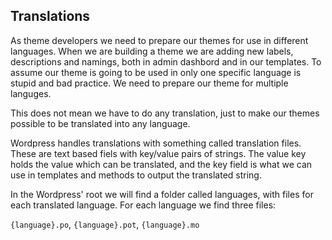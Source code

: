 ## Translations

As theme developers we need to prepare our themes for use in different languages. When we are building a theme we are adding new labels, descriptions and namings, both in admin dashbord and in our templates. To assume our theme is going to be used in only one specific language is stupid and bad practice. We need to prepare our theme for multiple languges.

This does not mean we have to do any translation, just to make our themes possible to be translated into any language.

Wordpress handles translations with something called translation files. These are text based fiels with key/value pairs of strings. The value key holds the value which can be translated, and the key field is what we can use in templates and methods to output the translated string.

In the Wordpress' root we will find a folder called languages, with files for each translated language. For each language we find three files:

`{language}.po`, `{language}.pot`, `{language}.mo`